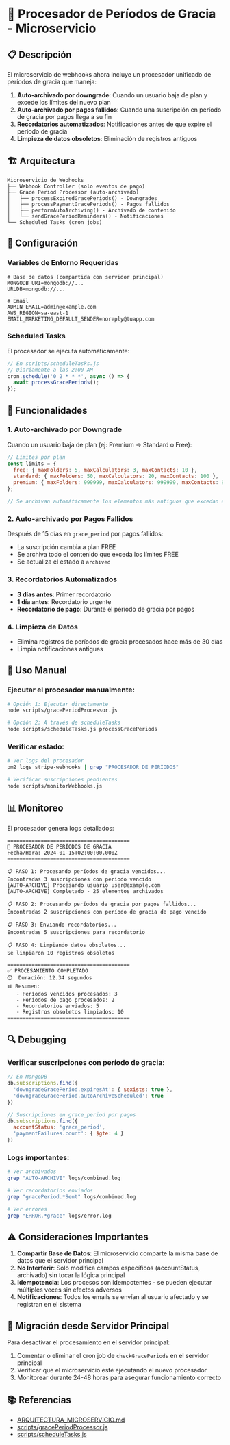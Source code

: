 # 🔄 Procesador de Períodos de Gracia - Microservicio

## 📋 Descripción

El microservicio de webhooks ahora incluye un procesador unificado de períodos de gracia que maneja:

1. **Auto-archivado por downgrade**: Cuando un usuario baja de plan y excede los límites del nuevo plan
2. **Auto-archivado por pagos fallidos**: Cuando una suscripción en período de gracia por pagos llega a su fin
3. **Recordatorios automatizados**: Notificaciones antes de que expire el período de gracia
4. **Limpieza de datos obsoletos**: Eliminación de registros antiguos

## 🏗️ Arquitectura

```
Microservicio de Webhooks
├── Webhook Controller (solo eventos de pago)
├── Grace Period Processor (auto-archivado)
│   ├── processExpiredGracePeriods() - Downgrades
│   ├── processPaymentGracePeriods() - Pagos fallidos
│   ├── performAutoArchiving() - Archivado de contenido
│   └── sendGracePeriodReminders() - Notificaciones
└── Scheduled Tasks (cron jobs)
```

## 🔧 Configuración

### Variables de Entorno Requeridas

```env
# Base de datos (compartida con servidor principal)
MONGODB_URI=mongodb://...
URLDB=mongodb://...

# Email
ADMIN_EMAIL=admin@example.com
AWS_REGION=sa-east-1
EMAIL_MARKETING_DEFAULT_SENDER=noreply@tuapp.com
```

### Scheduled Tasks

El procesador se ejecuta automáticamente:

```javascript
// En scripts/scheduleTasks.js
// Diariamente a las 2:00 AM
cron.schedule('0 2 * * *', async () => {
  await processGracePeriods();
});
```

## 📝 Funcionalidades

### 1. Auto-archivado por Downgrade

Cuando un usuario baja de plan (ej: Premium → Standard o Free):

```javascript
// Límites por plan
const limits = {
  free: { maxFolders: 5, maxCalculators: 3, maxContacts: 10 },
  standard: { maxFolders: 50, maxCalculators: 20, maxContacts: 100 },
  premium: { maxFolders: 999999, maxCalculators: 999999, maxContacts: 999999 }
};

// Se archivan automáticamente los elementos más antiguos que excedan el límite
```

### 2. Auto-archivado por Pagos Fallidos

Después de 15 días en `grace_period` por pagos fallidos:

- La suscripción cambia a plan FREE
- Se archiva todo el contenido que exceda los límites FREE
- Se actualiza el estado a `archived`

### 3. Recordatorios Automatizados

- **3 días antes**: Primer recordatorio
- **1 día antes**: Recordatorio urgente
- **Recordatorio de pago**: Durante el período de gracia por pagos

### 4. Limpieza de Datos

- Elimina registros de períodos de gracia procesados hace más de 30 días
- Limpia notificaciones antiguas

## 🚀 Uso Manual

### Ejecutar el procesador manualmente:

```bash
# Opción 1: Ejecutar directamente
node scripts/gracePeriodProcessor.js

# Opción 2: A través de scheduleTasks
node scripts/scheduleTasks.js processGracePeriods
```

### Verificar estado:

```bash
# Ver logs del procesador
pm2 logs stripe-webhooks | grep "PROCESADOR DE PERÍODOS"

# Verificar suscripciones pendientes
node scripts/monitorWebhooks.js
```

## 📊 Monitoreo

El procesador genera logs detallados:

```
========================================
🔄 PROCESADOR DE PERÍODOS DE GRACIA
Fecha/Hora: 2024-01-15T02:00:00.000Z
========================================

📋 PASO 1: Procesando períodos de gracia vencidos...
Encontradas 3 suscripciones con período vencido
[AUTO-ARCHIVE] Procesando usuario user@example.com
[AUTO-ARCHIVE] Completado - 25 elementos archivados

📋 PASO 2: Procesando períodos de gracia por pagos fallidos...
Encontradas 2 suscripciones con período de gracia de pago vencido

📋 PASO 3: Enviando recordatorios...
Encontradas 5 suscripciones para recordatorio

📋 PASO 4: Limpiando datos obsoletos...
Se limpiaron 10 registros obsoletos

========================================
✅ PROCESAMIENTO COMPLETADO
⏱️  Duración: 12.34 segundos
📊 Resumen:
   - Períodos vencidos procesados: 3
   - Períodos de pago procesados: 2
   - Recordatorios enviados: 5
   - Registros obsoletos limpiados: 10
========================================
```

## 🔍 Debugging

### Verificar suscripciones con período de gracia:

```javascript
// En MongoDB
db.subscriptions.find({
  'downgradeGracePeriod.expiresAt': { $exists: true },
  'downgradeGracePeriod.autoArchiveScheduled': true
})

// Suscripciones en grace_period por pagos
db.subscriptions.find({
  accountStatus: 'grace_period',
  'paymentFailures.count': { $gte: 4 }
})
```

### Logs importantes:

```bash
# Ver archivados
grep "AUTO-ARCHIVE" logs/combined.log

# Ver recordatorios enviados
grep "gracePeriod.*Sent" logs/combined.log

# Ver errores
grep "ERROR.*grace" logs/error.log
```

## ⚠️ Consideraciones Importantes

1. **Compartir Base de Datos**: El microservicio comparte la misma base de datos que el servidor principal
2. **No Interferir**: Solo modifica campos específicos (accountStatus, archivado) sin tocar la lógica principal
3. **Idempotencia**: Los procesos son idempotentes - se pueden ejecutar múltiples veces sin efectos adversos
4. **Notificaciones**: Todos los emails se envían al usuario afectado y se registran en el sistema

## 🔄 Migración desde Servidor Principal

Para desactivar el procesamiento en el servidor principal:

1. Comentar o eliminar el cron job de `checkGracePeriods` en el servidor principal
2. Verificar que el microservicio esté ejecutando el nuevo procesador
3. Monitorear durante 24-48 horas para asegurar funcionamiento correcto

## 📚 Referencias

- [ARQUITECTURA_MICROSERVICIO.md](ARQUITECTURA_MICROSERVICIO.md)
- [scripts/gracePeriodProcessor.js](scripts/gracePeriodProcessor.js)
- [scripts/scheduleTasks.js](scripts/scheduleTasks.js)